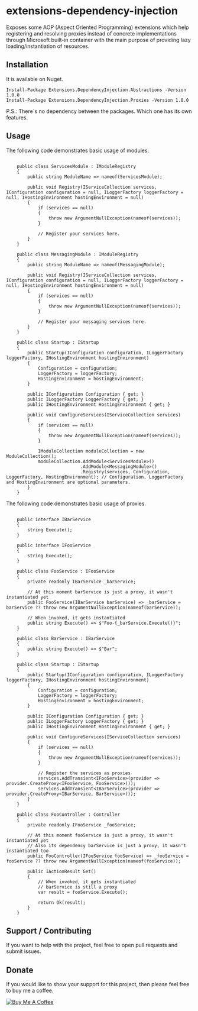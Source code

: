 # extensions-dependency-injection

Exposes some AOP (Aspect Oriented Programming) extensions which help registering and resolving proxies instead of concrete implementations through Microsoft built-in container with the main purpose of providing lazy loading/instantiation of resources.

## Installation

It is available on Nuget.

```
Install-Package Extensions.DependencyInjection.Abstractions -Version 1.0.0
Install-Package Extensions.DependencyInjection.Proxies -Version 1.0.0

```

P.S.: There`s no dependency between the packages. Which one has its own features.

## Usage

The following code demonstrates basic usage of modules.

```

    public class ServicesModule : IModuleRegistry
    {
        public string ModuleName => nameof(ServicesModule);

        public void Registry(IServiceCollection services, IConfiguration configuration = null, ILoggerFactory loggerFactory = null, IHostingEnvironment hostingEnvironment = null)
        {
            if (services == null)
            {
                throw new ArgumentNullException(nameof(services));
            }

            // Register your services here.
        }
    }

    public class MessagingModule : IModuleRegistry
    {
        public string ModuleName => nameof(MessagingModule);

        public void Registry(IServiceCollection services, IConfiguration configuration = null, ILoggerFactory loggerFactory = null, IHostingEnvironment hostingEnvironment = null)
        {
            if (services == null)
            {
                throw new ArgumentNullException(nameof(services));
            }

            // Register your messaging services here.
        }
    }

    public class Startup : IStartup
    {
        public Startup(IConfiguration configuration, ILoggerFactory loggerFactory, IHostingEnvironment hostingEnvironment)
        {
            Configuration = configuration;
            LoggerFactory = loggerFactory;
            HostingEnvironment = hostingEnvironment;
        }

        public IConfiguration Configuration { get; }
        public ILoggerFactory LoggerFactory { get; }
        public IHostingEnvironment HostingEnvironment { get; }

        public void ConfigureServices(IServiceCollection services)
        {
            if (services == null)
            {
                throw new ArgumentNullException(nameof(services));
            }

            IModuleCollection moduleCollection = new ModuleCollection();
            moduleCollection.AddModule<ServicesModule>()
                            .AddModule<MessagingModule>()
                            .Registry(services, Configuration, LoggerFactory, HostingEnvironment); // Configuration, LoggerFactory and HostingEnvironment are optional parameters.
        }
    }

```

The following code demonstrates basic usage of proxies.

```

    public interface IBarService
    {
        string Execute();
    }

    public interface IFooService
    {
        string Execute();
    }

    public class FooService : IFooService
    {
        private readonly IBarService _barService;

        // At this moment barService is just a proxy, it wasn't instantiated yet
        public FooService(IBarService barService) => _barService = barService ?? throw new ArgumentNullException(nameof(barService));

        // When invoked, it gets instantiated
        public string Execute() => $"Foo-{_barService.Execute()}";
    }

    public class BarService : IBarService
    {
        public string Execute() => $"Bar";
    }

    public class Startup : IStartup
    {
        public Startup(IConfiguration configuration, ILoggerFactory loggerFactory, IHostingEnvironment hostingEnvironment)
        {
            Configuration = configuration;
            LoggerFactory = loggerFactory;
            HostingEnvironment = hostingEnvironment;
        }

        public IConfiguration Configuration { get; }
        public ILoggerFactory LoggerFactory { get; }
        public IHostingEnvironment HostingEnvironment { get; }

        public void ConfigureServices(IServiceCollection services)
        {
            if (services == null)
            {
                throw new ArgumentNullException(nameof(services));
            }

            // Register the services as proxies
            services.AddTransient<IFooService>(provider => provider.CreateProxy<IFooService, FooService>());
            services.AddTransient<IBarService>(provider => provider.CreateProxy<IBarService, BarService>());
        }
    }

    public class FooController : Controller
    {
        private readonly IFooService _fooService;

        // At this moment fooService is just a proxy, it wasn't instantiated yet 
        // Also its dependency barService is just a proxy, it wasn't instantiated too
        public FooController(IFooService fooService) => _fooService = fooService ?? throw new ArgumentNullException(nameof(fooService));

        public IActionResult Get()
        {
            // When invoked, it gets instantiated
            // barService is still a proxy
            var result = fooService.Execute();

            return Ok(result);
        }
    }

```

## Support / Contributing
If you want to help with the project, feel free to open pull requests and submit issues. 

## Donate

If you would like to show your support for this project, then please feel free to buy me a coffee.

<a href="https://www.buymeacoffee.com/fernandolima" target="_blank"><img src="https://www.buymeacoffee.com/assets/img/custom_images/white_img.png" alt="Buy Me A Coffee" style="height: auto !important;width: auto !important;" ></a>